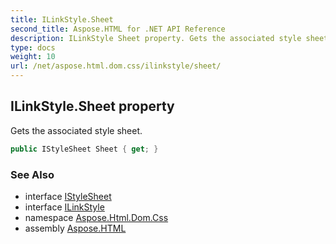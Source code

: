 ```yaml
---
title: ILinkStyle.Sheet
second_title: Aspose.HTML for .NET API Reference
description: ILinkStyle Sheet property. Gets the associated style sheet
type: docs
weight: 10
url: /net/aspose.html.dom.css/ilinkstyle/sheet/
---
```

## ILinkStyle.Sheet property

Gets the associated style sheet.

```csharp
public IStyleSheet Sheet { get; }
```

### See Also

* interface [IStyleSheet](../../istylesheet/)
* interface [ILinkStyle](../)
* namespace [Aspose.Html.Dom.Css](../../../aspose.html.dom.css/)
* assembly [Aspose.HTML](../../../)
